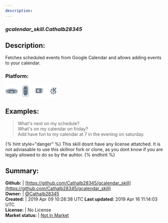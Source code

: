 ```yaml
---
description: 
---
```


### _gcalendar_skill.Cathalb28345_  
## Description:  
Fetches scheduled events from Google Calendar and allows adding events to your calendar.  
### Platform:  
 ![Mark I](../.gitbook/assets/mark-1-icon.png)  ![Mark II](../.gitbook/assets/mark-2-icon.png)  ![Picroft](../.gitbook/assets/picroft-icon.png)  ![plasmoid](../.gitbook/assets/kde.png)   
  
## Examples:  
> What's next on my schedule?  
> What's on my calendar on friday?  
> Add have fun to my calendar at 7 in the evening on saturday.  
  
{% hint style="danger" %}
This skill dosnt have any license attatched. It is not adviasable to use this skillnor fork or clone, as you dont know if you are legaly allowed to do so by the auhtor.
{% endhint %}
  
## Summary:  
**Github:** | [https://github.com/Cathalb28345/gcalendar_skill](https://github.com/Cathalb28345/gcalendar_skill)  
**Owner:** | [@Cathalb28345](https://github.com/Cathalb28345)  
**Created:** | 2019 Apr 09 10:28:38 UTC  **Last updated:** 2019 Apr 16 11:14:03 UTC  
**License:** | No License  
**Market status:** | [Not in Market](https://market.mycroft.ai/skill/)  
